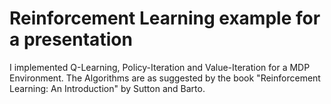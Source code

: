 # Reinforcement Learning example for a presentation

I implemented Q-Learning, Policy-Iteration and Value-Iteration for a MDP Environment.
The Algorithms are as suggested by the book "Reinforcement Learning: An Introduction" by Sutton and Barto.